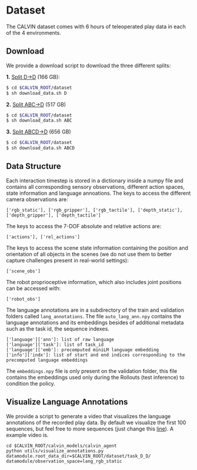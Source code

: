 # Dataset
The CALVIN dataset comes with 6 hours of teleoperated play data in each of the 4 environments.

## Download

We provide a download script to download the three different splits:

**1.** [Split D->D](http://calvin.cs.uni-freiburg.de/dataset/task_D_D.zip) (166 GB):
```bash
$ cd $CALVIN_ROOT/dataset
$ sh download_data.sh D
```
**2.** [Split ABC->D](http://calvin.cs.uni-freiburg.de/dataset/task_ABC_D.zip) (517 GB)
```bash
$ cd $CALVIN_ROOT/dataset
$ sh download_data.sh ABC
```
**3.** [Split ABCD->D](http://calvin.cs.uni-freiburg.de/dataset/task_ABCD_D.zip) (656 GB)
```bash
$ cd $CALVIN_ROOT/dataset
$ sh download_data.sh ABCD
```
## Data Structure
Each interaction timestep is stored in a dictionary inside a numpy file and contains all corresponding sensory observations, different action spaces, state information and language annoations.
The keys to access the different camera observations are:
```
['rgb_static'], ['rgb_gripper'], ['rgb_tactile'], ['depth_static'], ['depth_gripper'], ['depth_tactile']
```
The keys to access the 7-DOF absolute and relative actions are:
```
['actions'], ['rel_actions']
```
The keys to access the scene state information containing the position and orientation of all objects in the scenes
(we do not use them to better capture challenges present in real-world settings):
```
['scene_obs']
```
The robot proprioceptive information, which also includes joint positions can be accessed with:
```
['robot_obs']
```
The language annotations are in a subdirectory of the train and validation folders called `lang_annotations`.
The file `auto_lang_ann.npy` contains the language annotations and its embeddings besides of additional metadata such as the task id, the sequence indexes.
```
['language']['ann']: list of raw language
['language']['task']: list of task_id
['language']['emb']: precomputed miniLM language embedding
['info']['indx']: list of start and end indices corresponding to the precomputed language embeddings
```
The `embeddings.npy` file is only present on the validation folder, this file contains the embeddings used only during the Rollouts (test inference) to condition the policy.

## Visualize Language Annotations
We provide a script to generate a video that visualizes the language annotations of the recorded play data.
By default we visualize the first 100 sequences, but feel free to more sequences (just change this [line](https://github.com/mees/calvin/blob/main/calvin_models/calvin_agent/utils/visualize_annotations.py#L57)).
A example video is.
```
cd $CALVIN_ROOT/calvin_models/calvin_agent
python utils/visualize_annotations.py datamodule.root_data_dir=$CALVIN_ROOT/dataset/task_D_D/ datamodule/observation_space=lang_rgb_static
```
